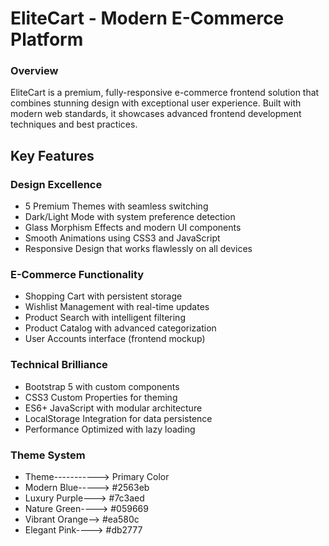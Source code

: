 # EliteCart - Modern E-Commerce Platform

### Overview

EliteCart is a premium, fully-responsive e-commerce frontend solution that combines stunning design with exceptional user experience. Built with modern web standards, it showcases advanced frontend development techniques and best practices.

## Key Features

### Design Excellence

- 5 Premium Themes with seamless switching
- Dark/Light Mode with system preference detection
- Glass Morphism Effects and modern UI components
- Smooth Animations using CSS3 and JavaScript
- Responsive Design that works flawlessly on all devices

### E-Commerce Functionality

- Shopping Cart with persistent storage
- Wishlist Management with real-time updates
- Product Search with intelligent filtering
- Product Catalog with advanced categorization
- User Accounts interface (frontend mockup)

### Technical Brilliance

- Bootstrap 5 with custom components
- CSS3 Custom Properties for theming
- ES6+ JavaScript with modular architecture
- LocalStorage Integration for data persistence
- Performance Optimized with lazy loading

### Theme System

- Theme-----------> Primary Color
- Modern Blue-----> #2563eb
- Luxury Purple---> #7c3aed
- Nature Green----> #059669
- Vibrant Orange--> #ea580c
- Elegant Pink----> #db2777
